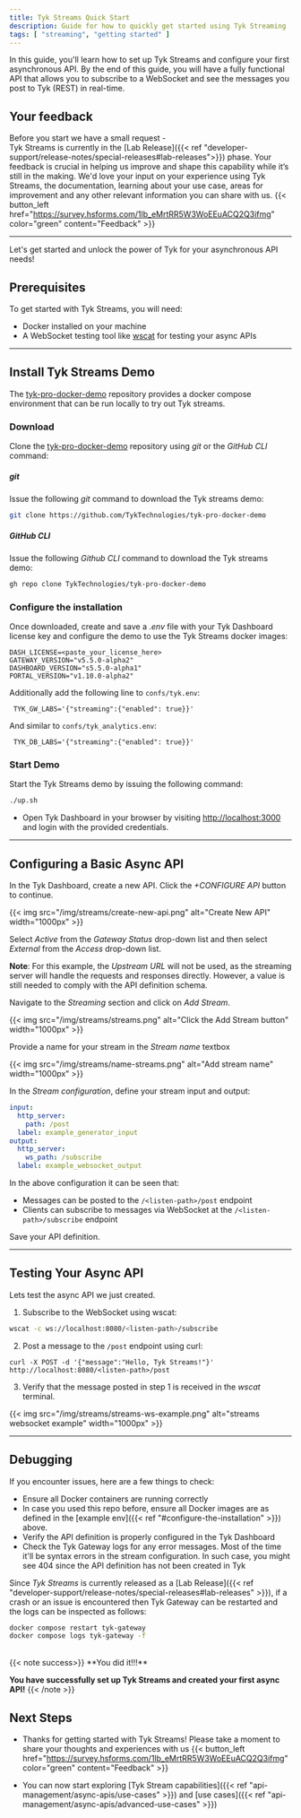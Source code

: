 ```yaml
---
title: Tyk Streams Quick Start
description: Guide for how to quickly get started using Tyk Streaming
tags: [ "streaming", "getting started" ]
---
```


In this guide, you'll learn how to set up Tyk Streams and configure your first asynchronous API. By the end of this
guide, you will have a fully functional API that allows you to subscribe to a WebSocket and see the messages you post to
Tyk (REST) in real-time.

## Your feedback
Before you start we have a small request -
</br>
Tyk Streams is currently in the
[Lab Release]({{< ref "developer-support/release-notes/special-releases#lab-releases">}}) phase. Your feedback is crucial
in helping us improve and shape this capability while it’s still in the making. We'd love your input on your experience
using Tyk Streams, the documentation, learning about your use case, areas for improvement and any other relevant
information you can share with us.
{{< button_left href="https://survey.hsforms.com/1lb_eMrtRR5W3WoEEuACQ2Q3ifmg" color="green" content="Feedback" >}}

---

Let's get started and unlock the power of Tyk for your asynchronous API needs!

## Prerequisites

To get started with Tyk Streams, you will need:
- Docker installed on your machine
- A WebSocket testing tool like [wscat](https://github.com/websockets/wscat) for testing your async APIs

---

## Install Tyk Streams Demo

The [tyk-pro-docker-demo](https://github.com/TykTechnologies/tyk-pro-docker-demo) repository provides a docker compose environment that can be run locally to try out Tyk streams.

### Download

Clone the [tyk-pro-docker-demo](https://github.com/TykTechnologies/tyk-pro-docker-demo) repository using *git* or the *GitHub CLI* command:

##### git

Issue the following *git* command to download the Tyk streams demo:

```bash
git clone https://github.com/TykTechnologies/tyk-pro-docker-demo
```
##### GitHub CLI

Issue the following *Github CLI* command to download the Tyk streams demo:

```bash
gh repo clone TykTechnologies/tyk-pro-docker-demo
```

### Configure the installation

Once downloaded, create and save a *.env* file with your Tyk Dashboard license key and configure the demo to use the Tyk Streams docker images:

```env
DASH_LICENSE=<paste_your_license_here>
GATEWAY_VERSION="v5.5.0-alpha2"
DASHBOARD_VERSION="s5.5.0-alpha1"
PORTAL_VERSION="v1.10.0-alpha2"
```

Additionally add the following line to `confs/tyk.env`:
```env
 TYK_GW_LABS='{"streaming":{"enabled": true}}'
```
And similar to `confs/tyk_analytics.env`:
```env
 TYK_DB_LABS='{"streaming":{"enabled": true}}'
```


### Start Demo

Start the Tyk Streams demo by issuing the following command:

```bash
./up.sh
```

- Open Tyk Dashboard in your browser by visiting [http://localhost:3000](http://localhost:3000) and login with the provided credentials.

---

## Configuring a Basic Async API

In the Tyk Dashboard, create a new API. Click the *+CONFIGURE API* button to continue.

{{< img src="/img/streams/create-new-api.png" alt="Create New API" width="1000px" >}}

Select *Active* from the *Gateway Status* drop-down list and then select *External* from the *Access* drop-down list.

**Note**: For this example, the *Upstream URL* will not be used, as the streaming server will handle the requests and responses directly. However, a value is still needed to comply with the API definition schema.

Navigate to the *Streaming* section and click on *Add Stream*.

{{< img src="/img/streams/streams.png" alt="Click the Add Stream button" width="1000px" >}}

Provide a name for your stream in the *Stream name* textbox

{{< img src="/img/streams/name-streams.png" alt="Add stream name" width="1000px" >}}

In the *Stream configuration*, define your stream input and output:

```yaml
input:
  http_server:
    path: /post
  label: example_generator_input
output:
  http_server:
    ws_path: /subscribe
  label: example_websocket_output
```

In the above configuration it can be seen that:

- Messages can be posted to the `/<listen-path>/post` endpoint
- Clients can subscribe to messages via WebSocket at the `/<listen-path>/subscribe` endpoint

Save your API definition.

---

## Testing Your Async API

Lets test the async API we just created.

1. Subscribe to the WebSocket using wscat:

```bash
wscat -c ws://localhost:8080/<listen-path>/subscribe
```

2. Post a message to the `/post` endpoint using curl:

```curl
curl -X POST -d '{"message":"Hello, Tyk Streams!"}' http://localhost:8080/<listen-path>/post
```

3. Verify that the message posted in step 1 is received in the *wscat* terminal.

{{< img src="/img/streams/streams-ws-example.png" alt="streams websocket example" width="1000px" >}}

---

## Debugging

If you encounter issues, here are a few things to check:
- Ensure all Docker containers are running correctly
- In case you used this repo before, ensure all Docker images are as defined in the [example env]({{< ref "#configure-the-installation" >}}) above.
- Verify the API definition is properly configured in the Tyk Dashboard
- Check the Tyk Gateway logs for any error messages. Most of the time it'll be syntax errors in the stream configuration. In such case, you might see 404 since the API definition has not been created in Tyk

Since *Tyk Streams* is currently released as a [Lab Release]({{< ref "developer-support/release-notes/special-releases#lab-releases" >}}),
if a crash or an issue is encountered then Tyk Gateway can be restarted and the logs can be inspected as follows:

```bash
docker compose restart tyk-gateway
docker compose logs tyk-gateway -f
```

</br>
{{< note success>}}
**You did it!!!**

**You have successfully set up Tyk Streams and created your first async API!**
{{< /note >}}

## Next Steps

- Thanks for getting started with Tyk Streams! Please take a moment to share your thoughts and experiences with us
{{< button_left href="https://survey.hsforms.com/1lb_eMrtRR5W3WoEEuACQ2Q3ifmg" color="green" content="Feedback" >}}

- You can now start exploring [Tyk Stream capabilities]({{< ref "api-management/async-apis/use-cases" >}}) and
[use cases]({{< ref "api-management/async-apis/advanced-use-cases" >}})
